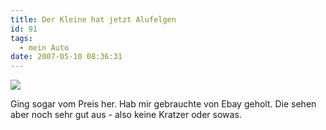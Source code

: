 ```yaml
---
title: Der Kleine hat jetzt Alufelgen
id: 91
tags:
  - mein Auto
date: 2007-05-10 08:36:31
---
```


![](https://az275061.vo.msecnd.net/blogmedia/2007/05/audi_felgen.jpg)

Ging sogar vom Preis her. Hab mir gebrauchte von Ebay geholt. Die sehen aber noch sehr gut aus - also keine Kratzer oder sowas.